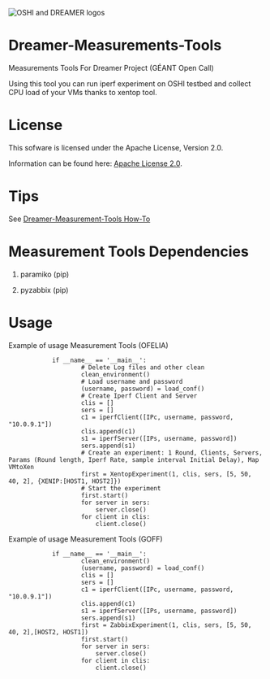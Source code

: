 ![OSHI and DREAMER logos](http://netgroup.uniroma2.it/twiki/pub/Oshi/WebHome/dreamer-oshi-logo-github.png "http://netgroup.uniroma2.it/OSHI")

Dreamer-Measurements-Tools
==========================

Measurements Tools For Dreamer Project (GÉANT Open Call)

Using this tool you can run iperf experiment on OSHI testbed and collect CPU load
of your VMs thanks to xentop tool.

License
=======

This sofware is licensed under the Apache License, Version 2.0.

Information can be found here:
 [Apache License 2.0](http://www.apache.org/licenses/LICENSE-2.0).

Tips
==============

See [Dreamer-Measurement-Tools How-To](http://netgroup.uniroma2.it/twiki/bin/view/Oshi/OshiExperimentsHowto#MeasurementTools)

Measurement Tools Dependencies
=============================

1) paramiko (pip)

2) pyzabbix (pip)

Usage
=====

Example of usage Measurement Tools (OFELIA)

                if __name__ == '__main__':
                        # Delete Log files and other clean
                        clean_environment()
                        # Load username and password
                        (username, password) = load_conf()
                        # Create Iperf Client and Server
                        clis = []
                        sers = []
                        c1 = iperfClient([IPc, username, password, "10.0.9.1"])
                        clis.append(c1)
                        s1 = iperfServer([IPs, username, password])        
                        sers.append(s1)
                        # Create an experiment: 1 Round, Clients, Servers, Params (Round length, Iperf Rate, sample interval Initial Delay), Map VMtoXen
                        first = XentopExperiment(1, clis, sers, [5, 50, 40, 2], {XENIP:[HOST1, HOST2]})
                        # Start the experiment
                        first.start()
                        for server in sers:
                            server.close()
                        for client in clis:
                            client.close()
                        
Example of usage Measurement Tools (GOFF)

                if __name__ == '__main__':
                        clean_environment()
                        (username, password) = load_conf()
                        clis = []
                        sers = []
                        c1 = iperfClient([IPc, username, password, "10.0.9.1"])
                        clis.append(c1)
                        s1 = iperfServer([IPs, username, password])        
                        sers.append(s1)
                        first = ZabbixExperiment(1, clis, sers, [5, 50, 40, 2],[HOST2, HOST1])
                        first.start()
                        for server in sers:
                            server.close()
                        for client in clis:
                            client.close()       

